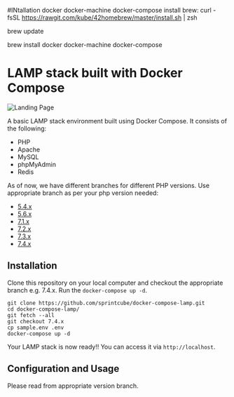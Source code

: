 #INtallation docker docker-machine docker-compose
install brew: curl -fsSL https://rawgit.com/kube/42homebrew/master/install.sh | zsh

brew update

brew install docker docker-machine docker-compose

# LAMP stack built with Docker Compose

![Landing Page](https://preview.ibb.co/gOTa0y/LAMP_STACK.png)

A basic LAMP stack environment built using Docker Compose. It consists of the following:

* PHP
* Apache
* MySQL
* phpMyAdmin
* Redis

As of now, we have different branches for different PHP versions. Use appropriate branch as per your php version needed:
* [5.4.x](https://github.com/sprintcube/docker-compose-lamp/tree/5.4.x)
* [5.6.x](https://github.com/sprintcube/docker-compose-lamp/tree/5.6.x)
* [7.1.x](https://github.com/sprintcube/docker-compose-lamp/tree/7.1.x)
* [7.2.x](https://github.com/sprintcube/docker-compose-lamp/tree/7.2.x)
* [7.3.x](https://github.com/sprintcube/docker-compose-lamp/tree/7.3.x)
* [7.4.x](https://github.com/sprintcube/docker-compose-lamp/tree/7.4.x)

## Installation

Clone this repository on your local computer and checkout the appropriate branch e.g. 7.4.x. 
Run the `docker-compose up -d`.

```shell
git clone https://github.com/sprintcube/docker-compose-lamp.git
cd docker-compose-lamp/
git fetch --all
git checkout 7.4.x
cp sample.env .env
docker-compose up -d
```

Your LAMP stack is now ready!! You can access it via `http://localhost`.

## Configuration and Usage

Please read from appropriate version branch.
